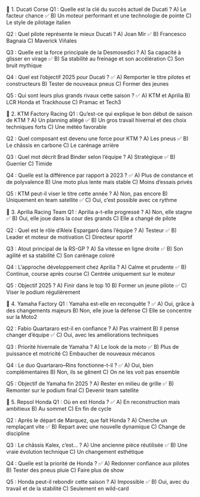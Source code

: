 🏁 1. Ducati Corse
Q1 : Quelle est la clé du succès actuel de Ducati ?
A) Le facteur chance
✅ B) Un moteur performant et une technologie de pointe
C) Le style de pilotage italien

Q2 : Quel pilote représente le mieux Ducati ?
A) Joan Mir
✅ B) Francesco Bagnaia
C) Maverick Viñales

Q3 : Quelle est la force principale de la Desmosedici ?
A) Sa capacité à glisser en virage
✅ B) Sa stabilité au freinage et son accélération
C) Son bruit mythique

Q4 : Quel est l’objectif 2025 pour Ducati ?
✅ A) Remporter le titre pilotes et constructeurs
B) Tester de nouveaux pneus
C) Former des jeunes

Q5 : Qui sont leurs plus grands rivaux cette saison ?
✅ A) KTM et Aprilia
B) LCR Honda et Trackhouse
C) Pramac et Tech3

🏁 2. KTM Factory Racing
Q1 : Qu’est-ce qui explique le bon début de saison de KTM ?
A) Un planning allégé
✅ B) Un gros travail hivernal et des choix techniques forts
C) Une météo favorable

Q2 : Quel composant est devenu une force pour KTM ?
A) Les pneus
✅ B) Le châssis en carbone
C) Le carénage arrière

Q3 : Quel mot décrit Brad Binder selon l’équipe ?
A) Stratégique
✅ B) Guerrier
C) Timide

Q4 : Quelle est la différence par rapport à 2023 ?
✅ A) Plus de constance et de polyvalence
B) Une moto plus lente mais stable
C) Moins d’essais privés

Q5 : KTM peut-il viser le titre cette année ?
A) Non, pas encore
B) Uniquement en team satellite
✅ C) Oui, c’est possible avec ce rythme

🏁 3. Aprilia Racing Team
Q1 : Aprilia a-t-elle progressé ?
A) Non, elle stagne
✅ B) Oui, elle joue dans la cour des grands
C) Elle a changé de pilote

Q2 : Quel est le rôle d’Aleix Espargaró dans l’équipe ?
A) Testeur
✅ B) Leader et moteur de motivation
C) Directeur sportif

Q3 : Atout principal de la RS-GP ?
A) Sa vitesse en ligne droite
✅ B) Son agilité et sa stabilité
C) Son carénage coloré

Q4 : L’approche développement chez Aprilia ?
A) Calme et prudente
✅ B) Continue, course après course
C) Centrée uniquement sur le moteur

Q5 : Objectif 2025 ?
A) Finir dans le top 10
B) Former un jeune pilote
✅ C) Viser le podium régulièrement

🏁 4. Yamaha Factory
Q1 : Yamaha est-elle en reconquête ?
✅ A) Oui, grâce à des changements majeurs
B) Non, elle joue la défense
C) Elle se concentre sur la Moto2

Q2 : Fabio Quartararo est-il en confiance ?
A) Pas vraiment
B) Il pense changer d’équipe
✅ C) Oui, avec les améliorations techniques

Q3 : Priorité hivernale de Yamaha ?
A) Le look de la moto
✅ B) Plus de puissance et motricité
C) Embaucher de nouveaux mécanos

Q4 : Le duo Quartararo–Rins fonctionne-t-il ?
✅ A) Oui, bien complémentaires
B) Non, ils se gênent
C) On ne les voit pas ensemble

Q5 : Objectif de Yamaha fin 2025 ?
A) Rester en milieu de grille
✅ B) Remonter sur le podium final
C) Devenir team satellite

🏁 5. Repsol Honda
Q1 : Où en est Honda ?
✅ A) En reconstruction mais ambitieux
B) Au sommet
C) En fin de cycle

Q2 : Après le départ de Marquez, que fait Honda ?
A) Cherche un remplaçant vite
✅ B) Repart avec une nouvelle dynamique
C) Change de discipline

Q3 : Le châssis Kalex, c’est... ?
A) Une ancienne pièce réutilisée
✅ B) Une vraie évolution technique
C) Un changement esthétique

Q4 : Quelle est la priorité de Honda ?
✅ A) Redonner confiance aux pilotes
B) Tester des pneus pluie
C) Faire plus de show

Q5 : Honda peut-il rebondir cette saison ?
A) Impossible
✅ B) Oui, avec du travail et de la stabilité
C) Seulement en wild-card
